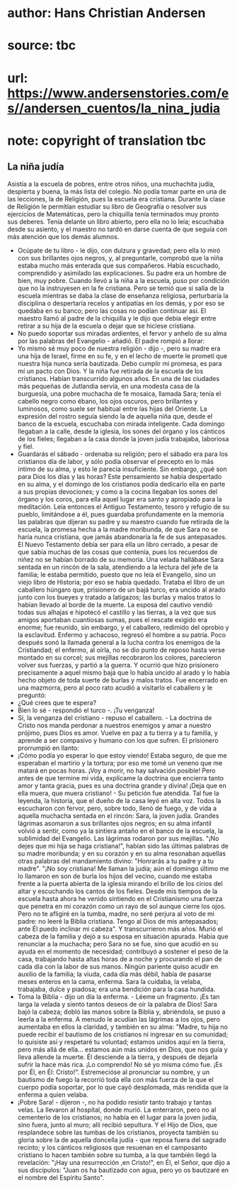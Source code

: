 # author: Hans Christian Andersen
# source: tbc
# url: https://www.andersenstories.com/es//andersen_cuentos/la_nina_judia
# note: copyright of translation tbc

## La niña judía 

Asistía a la escuela de pobres, entre otros niños, una muchachita judía,
despierta y buena, la más lista del colegio. No podía tomar parte en una
de las lecciones, la de Religión, pues la escuela era cristiana.
Durante la clase de Religión le permitían estudiar su libro de Geografía
o resolver sus ejercicios de Matemáticas, pero la chiquilla tenía
terminados muy pronto sus deberes. Tenía delante un libro abierto, pero
ella no lo leía; escuchaba desde su asiento, y el maestro no tardó en
darse cuenta de que seguía con más atención que los demás alumnos.
- Ocúpate de tu libro - le dijo, con dulzura y gravedad; pero ella lo
miró con sus brillantes ojos negros, y, al preguntarle, comprobó que la
niña estaba mucho más enterada que sus compañeros. Había escuchado,
comprendido y asimilado las explicaciones.
Su padre era un hombre de bien, muy pobre. Cuando llevó a la niña a la
escuela, puso por condición que no la instruyesen en la fe cristiana.
Pero se temió que si salía de la escuela mientras se daba la clase de
enseñanza religiosa, perturbaría la disciplina o despertaría recelos y
antipatías en los demás, y por eso se quedaba en su banco; pero las
cosas no podían continuar así.
El maestro llamó al padre de la chiquilla y le dijo que debía elegir
entre retirar a su hija de la escuela o dejar que se hiciese cristiana.
- No puedo soportar sus miradas ardientes, el fervor y anhelo de su alma
por las palabras del Evangelio - añadió.
El padre rompió a llorar:
- Yo mismo sé muy poco de nuestra religión - dijo -, pero su madre era
una hija de Israel, firme en su fe, y en el lecho de muerte le prometí
que nuestra hija nunca sería bautizada. Debo cumplir mi promesa, es para
mí un pacto con Dios.
Y la niña fue retirada de la escuela de los cristianos.
Habían transcurrido algunos años.
En una de las ciudades más pequeñas de Jutlandia servía, en una modesta
casa de la burguesía, una pobre muchacha de fe mosaica, llamada Sara;
tenía el cabello negro como ébano, los ojos oscuros, pero brillantes y
luminosos, como suele ser habitual entre las hijas del Oriente. La
expresión del rostro seguía siendo la de aquella niña que, desde el
banco de la escuela, escuchaba con mirada inteligente.
Cada domingo llegaban a la calle, desde la iglesia, los sones del órgano
y los cánticos de los fieles; llegaban a la casa donde la joven judía
trabajaba, laboriosa y fiel.
- Guardarás el sábado - ordenaba su religión; pero el sábado era para
los cristianos día de labor, y sólo podía observar el precepto en lo más
íntimo de su alma, y esto le parecía insuficiente. Sin embargo, ¿qué son
para Dios los días y las horas? Este pensamiento se había despertado en
su alma, y el domingo de los cristianos podía dedicarlo ella en parte a
sus propias devociones; y como a la cocina llegaban los sones del órgano
y los coros, para ella aquel lugar era santo y apropiado para la
meditación. Leía entonces el Antiguo Testamento, tesoro y refugio de su
pueblo, limitándose a él, pues guardaba profundamente en la memoria las
palabras que dijeran su padre y su maestro cuando fue retirada de la
escuela, la promesa hecha a la madre moribunda, de que Sara no se haría
nunca cristiana, que jamás abandonaría la fe de sus antepasados. El
Nuevo Testamento debía ser para ella un libro cerrado, a pesar de que
sabía muchas de las cosas que contenía, pues los recuerdos de niñez no
se habían borrado de su memoria. Una velada hallábase Sara sentada en un
rincón de la sala, atendiendo a la lectura del jefe de la familia; le
estaba permitido, puesto que no leía el Evangelio, sino un viejo libro
de Historia; por eso se había quedado. Trataba el libro de un caballero
húngaro que, prisionero de un bajá turco, era uncido al arado junto con
los bueyes y tratado a latigazos; las burlas y malos tratos lo habían
llevado al borde de la muerte. La esposa del cautivo vendió todas sus
alhajas e hipotecó el castillo y las tierras, a la vez que sus amigos
aportaban cuantiosas sumas, pues el rescate exigido era enorme; fue
reunido, sin embargo, y el caballero, redimido del oprobio y la
esclavitud. Enfermo y achacoso, regresó el hombre a su patria. Poco
después sonó la llamada general a la lucha contra los enemigos de la
Cristiandad; el enfermo, al oírla, no se dio punto de reposo hasta verse
montado en su corcel; sus mejillas recobraron los colores, parecieron
volver sus fuerzas, y partió a la guerra. Y ocurrió que hizo prisionero
precisamente a aquel mismo bajá que lo había uncido al arado y lo había
hecho objeto de toda suerte de burlas y malos tratos. Fue encerrado en
una mazmorra, pero al poco rato acudió a visitarlo el caballero y le
preguntó:
- ¿Qué crees que te espera?
- Bien lo sé - respondió el turco -. ¡Tu venganza!
- Sí, la venganza del cristiano - repuso el caballero. - La doctrina de
Cristo nos manda perdonar a nuestros enemigos y amar a nuestro prójimo,
pues Dios es amor. Vuelve en paz a tu tierra y a tu familia, y aprende a
ser compasivo y humano con los que sufren.
El prisionero prorrumpió en llanto:
- ¡Cómo podía yo esperar lo que estoy viendo! Estaba seguro, de que me
esperaban el martirio y la tortura; por eso me tomé un veneno que me
matará en pocas horas. ¡Voy a morir, no hay salvación posible! Pero
antes de que termine mi vida, explícame la doctrina que encierra tanto
amor y tanta gracia, pues es una doctrina grande y divina! ¡Deja que en
ella muera, que muera cristiano! - Su petición fue atendida.
Tal fue la leyenda, la historia, que el dueño de la casa leyó en alta
voz. Todos la escucharon con fervor, pero, sobre todo, llenó de fuego, y
de vida a aquella muchacha sentada en el rincón: Sara, la joven judía.
Grandes lágrimas asomaron a sus brillantes ojos negros; en su alma
infantil volvió a sentir, como ya la sintiera antaño en el banco de la
escuela, la sublimidad del Evangelio. Las lágrimas rodaron por sus
mejillas.
"¡No dejes que mi hija se haga cristiana!", habían sido las últimas
palabras de su madre moribunda; y en su corazón y en su alma resonaban
aquellas otras palabras del mandamiento divino: "Honrarás a tu padre y
a tu madre".
"¡No soy cristiana! Me llaman la judía; aún el domingo último me lo
llamaron en son de burla los hijos del vecino, cuando me estaba frente a
la puerta abierta de la iglesia mirando el brillo de los cirios del
altar y escuchando los cantos de los fieles. Desde mis tiempos de la
escuela hasta ahora he venido sintiendo en el Cristianismo una fuerza
que penetra en mi corazón como un rayo de sol aunque cierre los ojos.
Pero no te afligiré en la tumba, madre, no seré perjura al voto de mi
padre: no leeré la Biblia cristiana. Tengo al Dios de mis antepasados;
ante Él puedo inclinar mi cabeza".
Y transcurrieron más años.
Murió el cabeza de la familia y dejó a su esposa en situación apurada.
Había que renunciar a la muchacha; pero Sara no se fue, sino que acudió
en su ayuda en el momento de necesidad; contribuyó a sostener el peso de
la casa, trabajando hasta altas horas de a noche y procurando el pan de
cada día con la labor de sus manos. Ningún pariente quiso acudir en
auxilio de la familia; la viuda, cada día más débil, había de pasarse
meses enteros en la cama, enferma. Sara la cuidaba, la velaba,
trabajaba, dulce y piadosa; era una bendición para la casa hundida.
- Toma la Biblia - dijo un día la enferma. - Léeme un fragmento. ¡Es tan
larga la velada y siento tantos deseos de oír la palabra de Dios!
Sara bajó la cabeza; dobló las manos sobre la Biblia y, abriéndola, se
puso a leerla a la enferma. A menudo le acudían las lágrimas a los ojos,
pero aumentaba en ellos la claridad, y también en su alma: "Madre, tu
hija no puede recibir el bautismo de los cristianos ni ingresar en su
comunidad; lo quisiste así y respetaré tu voluntad; estamos unidos aquí
en la tierra, pero más allá de ella... estamos aún más unidos en Dios,
que nos guía y lleva allende la muerte. Él desciende a la tierra, y
después de dejarla sufrir la hace más rica. ¡Lo comprendo! No sé yo
misma cómo fue. ¡Es por Él, en Él: Cristo!".
Estremecióse al pronunciar su nombre, y un bautismo de fuego la recorrió
toda ella con más fuerza de la que el cuerpo podía soportar, por lo que
cayó desplomada, más rendida que la enferma a quien velaba.
- ¡Pobre Sara! - dijeron -, no ha podido resistir tanto trabajo y tantas
velas.
La llevaron al hospital, donde murió. La enterraron, pero no al
cementerio de los cristianos; no había en él lugar para la joven judía,
sino fuera, junto al muro; allí recibió sepultura.
Y el Hijo de Dios, que resplandece sobre las tumbas de los cristianos,
proyecta también su gloria sobre la de aquella doncella judía - que
reposa fuera del sagrado recinto; y los cánticos religiosos que resuenan
en el camposanto cristiano lo hacen también sobre su tumba, a la que
también llegó la revelación: "¡Hay una resurrección ,en Cristo!", en
Él, el Señor, que dijo a sus discípulos: "Juan os ha bautizado con
agua, pero yo os bautizaré en el nombre del Espíritu Santo".
